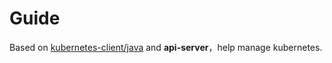 # Guide

Based on [kubernetes-client/java](https://github.com/kubernetes-client/java) and **api-server**，help manage kubernetes.